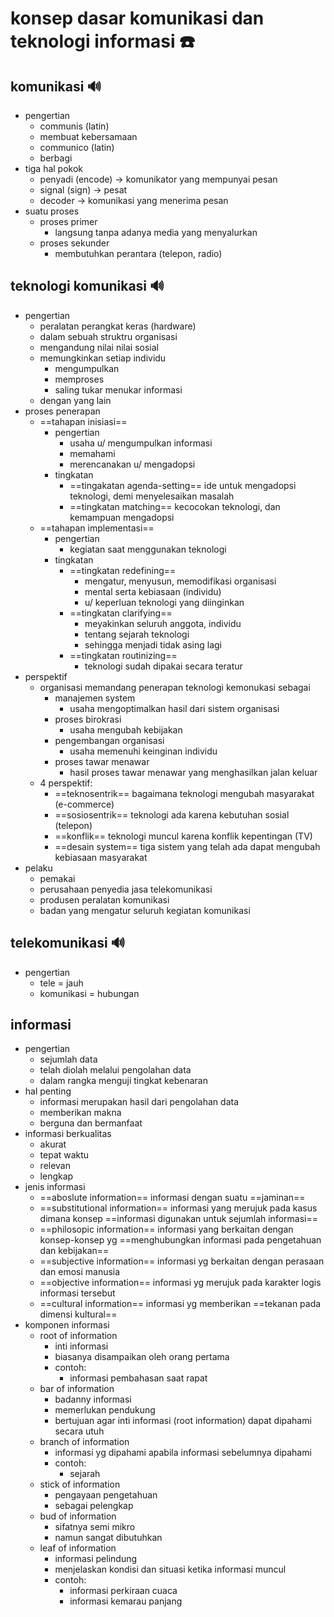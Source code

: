 # konsep dasar komunikasi dan teknologi informasi ☎️

## komunikasi 🔊

- pengertian
  - communis (latin)
  - membuat kebersamaan
  - communico (latin)
  - berbagi
- tiga hal pokok
  - penyadi (encode) -> komunikator yang mempunyai pesan
  - signal (sign) -> pesat
  - decoder -> komunikasi yang menerima pesan
- suatu proses
  - proses primer
    - langsung tanpa adanya media yang menyalurkan
  - proses sekunder
    - membutuhkan perantara (telepon, radio)

## teknologi komunikasi 🔊

- pengertian
  - peralatan perangkat keras (hardware)
  - dalam sebuah struktru organisasi
  - mengandung nilai nilai sosial
  - memungkinkan setiap individu
    - mengumpulkan
    - memproses
    - saling tukar menukar informasi
  - dengan yang lain
- proses penerapan
  - ==tahapan inisiasi==
    - pengertian
      - usaha u/ mengumpulkan informasi
      - memahami
      - merencanakan u/ mengadopsi
    - tingkatan
      - ==tingakatan agenda-setting==
        ide untuk mengadopsi teknologi, demi menyelesaikan masalah
      - ==tingkatan matching==
        kecocokan teknologi, dan kemampuan mengadopsi
  - ==tahapan implementasi==
    - pengertian
      - kegiatan saat menggunakan teknologi
    - tingkatan
      - ==tingkatan redefining==
        - mengatur, menyusun, memodifikasi organisasi
        - mental serta kebiasaan (individu)
        - u/ keperluan teknologi yang diinginkan
      - ==tingkatan clarifying==
        - meyakinkan seluruh anggota, individu
        - tentang sejarah teknologi
        - sehingga menjadi tidak asing lagi
      - ==tingkatan routinizing==
        - teknologi sudah dipakai secara teratur
- perspektif
  - organisasi memandang penerapan
    teknologi kemonukasi sebagai
    - manajemen system
      - usaha mengoptimalkan hasil dari sistem organisasi
    - proses birokrasi
      - usaha mengubah kebijakan
    - pengembangan organisasi
      - usaha memenuhi keinginan individu
    - proses tawar menawar
      - hasil proses tawar menawar yang menghasilkan jalan keluar
  - 4 perspektif:
    - ==teknosentrik==
      bagaimana teknologi mengubah masyarakat (e-commerce)
    - ==sosiosentrik==
      teknologi ada karena kebutuhan sosial (telepon)
    - ==konflik==
      teknologi muncul karena konflik kepentingan (TV)
    - ==desain system==
      tiga sistem yang telah ada dapat
      mengubah kebiasaan masyarakat
- pelaku
  - pemakai
  - perusahaan penyedia jasa telekomunikasi
  - produsen peralatan komunikasi
  - badan yang mengatur seluruh kegiatan komunikasi

## telekomunikasi 🔊

- pengertian
  - tele = jauh
  - komunikasi = hubungan

## informasi

- pengertian
  - sejumlah data
  - telah diolah melalui pengolahan data
  - dalam rangka menguji tingkat kebenaran
- hal penting
  - informasi merupakan hasil dari pengolahan data
  - memberikan makna
  - berguna dan bermanfaat
- informasi berkualitas
  - akurat
  - tepat waktu
  - relevan
  - lengkap
- jenis informasi
  - ==aboslute information==
    informasi dengan suatu ==jaminan==
  - ==substitutional information==
    informasi yang merujuk pada kasus dimana konsep ==informasi digunakan untuk sejumlah informasi==
  - ==philosopic information==
    informasi yang berkaitan dengan konsep-konsep yg ==menghubungkan informasi pada pengetahuan dan kebijakan==
  - ==subjective information==
    informasi yg berkaitan dengan perasaan dan emosi manusia
  - ==objective information==
    informasi yg merujuk pada karakter logis informasi tersebut
  - ==cultural information==
    informasi yg memberikan ==tekanan pada dimensi kultural==
- komponen informasi
  - root of information
    - inti informasi
    - biasanya disampaikan oleh orang pertama
    - contoh:
      - informasi pembahasan saat rapat
  - bar of information
    - badanny informasi
    - memerlukan pendukung
    - bertujuan agar inti informasi (root information) dapat dipahami secara utuh
  - branch of information
    - informasi yg dipahami apabila informasi sebelumnya dipahami
    - contoh:
      - sejarah
  - stick of information
    - pengayaan pengetahuan
    - sebagai pelengkap
  - bud of information
    - sifatnya semi mikro
    - namun sangat dibutuhkan
  - leaf of information
    - informasi pelindung
    - menjelaskan kondisi dan situasi ketika informasi muncul
    - contoh:
      - informasi perkiraan cuaca
      - informasi kemarau panjang
